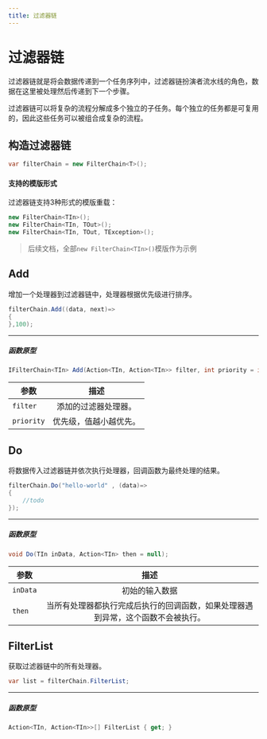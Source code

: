 ```yaml
---
title: 过滤器链
---
```


# 过滤器链

过滤器链就是将会数据传递到一个任务序列中，过滤器链扮演者流水线的角色，数据在这里被处理然后传递到下一个步骤。

过滤器链可以将复杂的流程分解成多个独立的子任务。每个独立的任务都是可复用的，因此这些任务可以被组合成复杂的流程。

## 构造过滤器链

```csharp
var filterChain = new FilterChain<T>();
```

#### 支持的模版形式

过滤器链支持3种形式的模版重载：

```csharp
new FilterChain<TIn>();
new FilterChain<TIn, TOut>();
new FilterChain<TIn, TOut, TException>();
```

> 后续文档，全部`new FilterChain<TIn>()`模版作为示例

## Add

增加一个处理器到过滤器链中，处理器根据优先级进行排序。

``` csharp
filterChain.Add((data, next)=>
{
},100);
```

---
##### 函数原型

```csharp
IFilterChain<TIn> Add(Action<TIn, Action<TIn>> filter, int priority = int.MaxValue);
```

| 参数                            | 描述                 |
| -------------------------------- |:----------------------------:|
| `filter`            | 添加的过滤器处理器。      |
| `priority`          | 优先级，值越小越优先。      |

## Do

将数据传入过滤器链并依次执行处理器，回调函数为最终处理的结果。

``` csharp
filterChain.Do("hello-world" , (data)=>
{
    //todo
});
```

---
##### 函数原型

```csharp
void Do(TIn inData, Action<TIn> then = null);
```

| 参数                            | 描述                 |
| -------------------------------- |:----------------------------:|
| `inData`            | 初始的输入数据      |
| `then`              | 当所有处理器都执行完成后执行的回调函数，如果处理器遇到异常，这个函数不会被执行。      |

## FilterList

获取过滤器链中的所有处理器。

``` csharp
var list = filterChain.FilterList;
```

---
##### 函数原型

```csharp
Action<TIn, Action<TIn>>[] FilterList { get; }
```